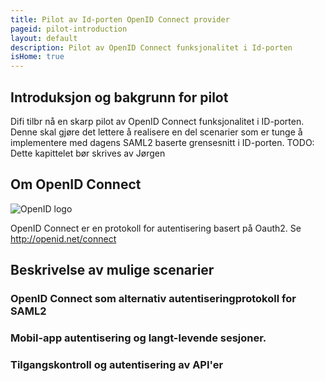 ```yaml
---
title: Pilot av Id-porten OpenID Connect provider
pageid: pilot-introduction
layout: default
description: Pilot av OpenID Connect funksjonalitet i Id-porten
isHome: true
---
```


## Introduksjon og bakgrunn for pilot

Difi tilbr nå en skarp pilot av OpenID Connect funksjonalitet i ID-porten. Denne skal gjøre det lettere å realisere en del scenarier som er tunge å implementere med dagens SAML2 baserte grensesnitt i ID-porten. TODO: Dette kapittelet bør skrives av Jørgen

## Om OpenID Connect

![](/idporten-oidc-dokumentasjon/assets/images/openid.png "OpenID logo")

OpenID Connect er en protokoll for autentisering basert på Oauth2. Se http://openid.net/connect

## Beskrivelse av mulige scenarier

### OpenID Connect som alternativ autentiseringprotokoll for SAML2

### Mobil-app autentisering og langt-levende sesjoner.

### Tilgangskontroll og autentisering av API'er

